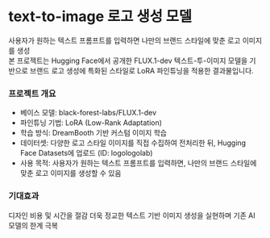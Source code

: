 # text-to-image 로고 생성 모델 
사용자가 원하는 텍스트 프롬프트를 입력하면 나만의 브랜드 스타일에 맞춘 로고 이미지를 생성<br>
본 프로젝트는 Hugging Face에서 공개한 FLUX.1-dev 텍스트-투-이미지 모델을 기반으로 브랜드 로고 생성에 특화된 스타일로 LoRA 파인튜닝을 적용한 결과물입니다.

### 프로젝트 개요
- 베이스 모델: black-forest-labs/FLUX.1-dev<br>
- 파인튜닝 기법: LoRA (Low-Rank Adaptation)<br>
- 학습 방식: DreamBooth 기반 커스텀 이미지 학습<br>
- 데이터셋: 다양한 로고 스타일 이미지를 직접 수집하여 전처리한 뒤, Hugging Face Datasets에 업로드 (ID: logologolab)<br>
- 사용 목적: 사용자가 원하는 텍스트 프롬프트를 입력하면, 나만의 브랜드 스타일에 맞춘 로고 이미지를 생성할 수 있음<br>   

### 기대효과 
디자인 비용 및 시간을 절감
더욱 정교한 텍스트 기반 이미지 생성을 실현하며 기존 AI 모델의 한계 극복



